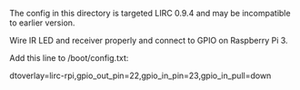 The config in this directory is targeted LIRC 0.9.4 and may be incompatible to
earlier version.

Wire IR LED and receiver properly and connect to GPIO on Raspberry Pi 3.

Add this line to /boot/config.txt:

  dtoverlay=lirc-rpi,gpio_out_pin=22,gpio_in_pin=23,gpio_in_pull=down
